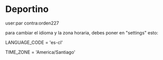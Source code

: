 # Deportino

user:par
contra:orden227

para cambiar el idioma y la zona horaria, debes poner en "settings" esto:

LANGUAGE_CODE = 'es-cl'

TIME_ZONE = 'America/Santiago'